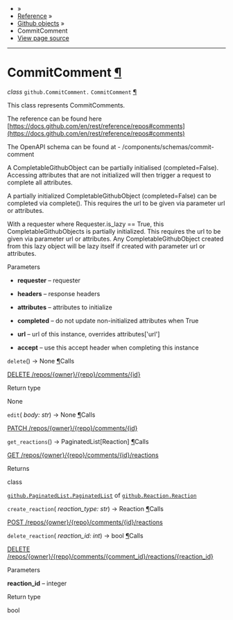 - »
- [Reference](https://pygithub.readthedocs.io/en/stable/reference.html) »
- [Github objects](https://pygithub.readthedocs.io/en/stable/github_objects.html) »
- CommitComment
- [View page source](https://pygithub.readthedocs.io/en/stable/_sources/github_objects/CommitComment.rst.txt)

* * *

# CommitComment [¶](https://pygithub.readthedocs.io/en/stable/github_objects/CommitComment.html\#commitcomment "Permalink to this headline")

_class_ `github.CommitComment.` `CommitComment` [¶](https://pygithub.readthedocs.io/en/stable/github_objects/CommitComment.html#github.CommitComment.CommitComment "Permalink to this definition")

This class represents CommitComments.

The reference can be found here
[https://docs.github.com/en/rest/reference/repos#comments](https://docs.github.com/en/rest/reference/repos#comments)

The OpenAPI schema can be found at
\- /components/schemas/commit-comment

A CompletableGithubObject can be partially initialised (completed=False). Accessing attributes that are not
initialized will then trigger a request to complete all attributes.

A partially initialized CompletableGithubObject (completed=False) can be completed
via complete(). This requires the url to be given via parameter url or attributes.

With a requester where Requester.is\_lazy == True, this CompletableGithubObjects is
partially initialized. This requires the url to be given via parameter url or attributes.
Any CompletableGithubObject created from this lazy object will be lazy itself if created with
parameter url or attributes.

Parameters

- **requester** – requester

- **headers** – response headers

- **attributes** – attributes to initialize

- **completed** – do not update non-initialized attributes when True

- **url** – url of this instance, overrides attributes\['url'\]

- **accept** – use this accept header when completing this instance


`delete`() → None [¶](https://pygithub.readthedocs.io/en/stable/github_objects/CommitComment.html#github.CommitComment.CommitComment.delete "Permalink to this definition")Calls

[DELETE /repos/{owner}/{repo}/comments/{id}](https://docs.github.com/en/rest/reference/repos#comments)

Return type

None

`edit`( _body: str_) → None [¶](https://pygithub.readthedocs.io/en/stable/github_objects/CommitComment.html#github.CommitComment.CommitComment.edit "Permalink to this definition")Calls

[PATCH /repos/{owner}/{repo}/comments/{id}](https://docs.github.com/en/rest/reference/repos#comments)

`get_reactions`() → PaginatedList\[Reaction\] [¶](https://pygithub.readthedocs.io/en/stable/github_objects/CommitComment.html#github.CommitComment.CommitComment.get_reactions "Permalink to this definition")Calls

[GET /repos/{owner}/{repo}/comments/{id}/reactions](https://docs.github.com/en/rest/reference/reactions#list-reactions-for-a-commit-comment)

Returns

class

[`github.PaginatedList.PaginatedList`](https://pygithub.readthedocs.io/en/stable/utilities.html#github.PaginatedList.PaginatedList "github.PaginatedList.PaginatedList") of [`github.Reaction.Reaction`](https://pygithub.readthedocs.io/en/stable/github_objects/Reaction.html#github.Reaction.Reaction "github.Reaction.Reaction")

`create_reaction`( _reaction\_type: str_) → Reaction [¶](https://pygithub.readthedocs.io/en/stable/github_objects/CommitComment.html#github.CommitComment.CommitComment.create_reaction "Permalink to this definition")Calls

[POST /repos/{owner}/{repo}/comments/{id}/reactions](https://docs.github.com/en/rest/reference/reactions#create-reaction-for-a-commit-comment)

`delete_reaction`( _reaction\_id: int_) → bool [¶](https://pygithub.readthedocs.io/en/stable/github_objects/CommitComment.html#github.CommitComment.CommitComment.delete_reaction "Permalink to this definition")Calls

[DELETE /repos/{owner}/{repo}/comments/{comment\_id}/reactions/{reaction\_id}](https://docs.github.com/en/rest/reference/reactions#delete-a-commit-comment-reaction)

Parameters

**reaction\_id** – integer

Return type

bool